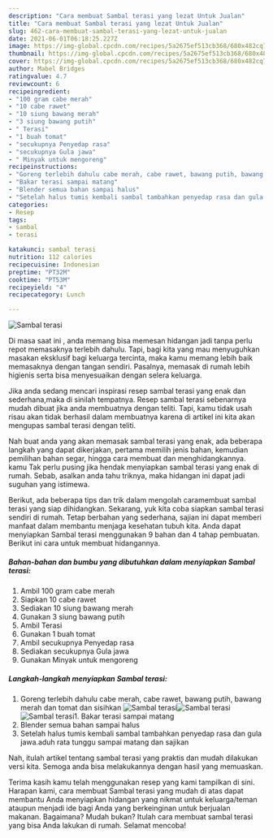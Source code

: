 ```yaml
---
description: "Cara membuat Sambal terasi yang lezat Untuk Jualan"
title: "Cara membuat Sambal terasi yang lezat Untuk Jualan"
slug: 462-cara-membuat-sambal-terasi-yang-lezat-untuk-jualan
date: 2021-06-01T06:18:25.227Z
image: https://img-global.cpcdn.com/recipes/5a2675ef513cb368/680x482cq70/sambal-terasi-foto-resep-utama.jpg
thumbnail: https://img-global.cpcdn.com/recipes/5a2675ef513cb368/680x482cq70/sambal-terasi-foto-resep-utama.jpg
cover: https://img-global.cpcdn.com/recipes/5a2675ef513cb368/680x482cq70/sambal-terasi-foto-resep-utama.jpg
author: Mabel Bridges
ratingvalue: 4.7
reviewcount: 6
recipeingredient:
- "100 gram cabe merah"
- "10 cabe rawet"
- "10 siung bawang merah"
- "3 siung bawang putih"
- " Terasi"
- "1 buah tomat"
- "secukupnya Penyedap rasa"
- "secukupnya Gula jawa"
- " Minyak untuk mengoreng"
recipeinstructions:
- "Goreng terlebih dahulu cabe merah, cabe rawet, bawang putih, bawang merah dan tomat dan sisihkan"
- "Bakar terasi sampai matang"
- "Blender semua bahan sampai halus"
- "Setelah halus tumis kembali sambal tambahkan penyedap rasa dan gula jawa.aduh rata tunggu sampai matang dan sajikan"
categories:
- Resep
tags:
- sambal
- terasi

katakunci: sambal terasi 
nutrition: 112 calories
recipecuisine: Indonesian
preptime: "PT32M"
cooktime: "PT53M"
recipeyield: "4"
recipecategory: Lunch

---
```



![Sambal terasi](https://img-global.cpcdn.com/recipes/5a2675ef513cb368/680x482cq70/sambal-terasi-foto-resep-utama.jpg)

Di masa  saat ini , anda memang bisa memesan hidangan jadi tanpa perlu repot memasaknya terlebih dahulu. Tapi, bagi kita yang mau menyuguhkan masakan eksklusif bagi keluarga tercinta, maka kamu memang lebih baik memasaknya dengan tangan sendiri. Pasalnya, memasak di rumah lebih higienis serta bisa menyesuaikan dengan selera keluarga.

Jika anda sedang mencari inspirasi resep sambal terasi yang enak dan sederhana,maka di sinilah tempatnya. Resep sambal terasi  sebenarnya mudah dibuat jika anda membuatnya dengan teliti. Tapi, kamu tidak usah risau akan tidak berhasil dalam membuatnya 
karena di artikel ini kita akan mengupas sambal terasi dengan teliti.  



Nah buat anda yang akan memasak sambal terasi yang enak, ada beberapa langkah yang dapat dikerjakan, pertama memilih jenis bahan, kemudian pemilihan bahan segar, hingga cara membuat dan menghidangkannya. kamu Tak perlu pusing jika hendak menyiapkan sambal terasi yang enak di rumah. Sebab, asalkan anda  tahu triknya, maka hidangan ini dapat jadi suguhan yang istimewa.

Berikut, ada beberapa tips dan trik dalam mengolah caramembuat sambal terasi yang siap dihidangkan. Sekarang, yuk kita coba siapkan sambal terasi sendiri di rumah. Tetap berbahan yang sederhana, sajian ini dapat memberi manfaat dalam membantu menjaga kesehatan tubuh kita. Anda dapat menyiapkan Sambal terasi menggunakan 9 bahan dan 4 tahap pembuatan. Berikut ini cara untuk membuat hidangannya.

<!--inarticleads1-->

##### Bahan-bahan dan bumbu yang dibutuhkan dalam menyiapkan Sambal terasi:

1. Ambil 100 gram cabe merah
1. Siapkan 10 cabe rawet
1. Sediakan 10 siung bawang merah
1. Gunakan 3 siung bawang putih
1. Ambil  Terasi
1. Gunakan 1 buah tomat
1. Ambil secukupnya Penyedap rasa
1. Sediakan secukupnya Gula jawa
1. Gunakan  Minyak untuk mengoreng




<!--inarticleads2-->

##### Langkah-langkah menyiapkan Sambal terasi:

1. Goreng terlebih dahulu cabe merah, cabe rawet, bawang putih, bawang merah dan tomat dan sisihkan
<img src="https://img-global.cpcdn.com/steps/c052a68036a999e4/160x128cq70/sambal-terasi-langkah-memasak-1-foto.jpg" alt="Sambal terasi"><img src="https://img-global.cpcdn.com/steps/7a2c1df2676ec887/160x128cq70/sambal-terasi-langkah-memasak-1-foto.jpg" alt="Sambal terasi"><img src="https://img-global.cpcdn.com/steps/d92c0b47893170ea/160x128cq70/sambal-terasi-langkah-memasak-1-foto.jpg" alt="Sambal terasi">1. Bakar terasi sampai matang
1. Blender semua bahan sampai halus
1. Setelah halus tumis kembali sambal tambahkan penyedap rasa dan gula jawa.aduh rata tunggu sampai matang dan sajikan




Nah, itulah artikel tentang  sambal terasi  yang praktis dan mudah dilakukan versi kita. Semoga anda bisa melakukannya dengan hasil yang memuaskan. 

Terima kasih kamu telah menggunakan resep yang kami tampilkan di sini. Harapan kami, cara membuat  Sambal terasi yang mudah di atas dapat membantu Anda menyiapkan hidangan yang nikmat untuk keluarga/teman ataupun menjadi ide bagi Anda yang berkeinginan untuk berjualan makanan. Bagaimana? Mudah bukan? Itulah cara membuat sambal terasi yang bisa Anda lakukan di rumah. Selamat mencoba!

